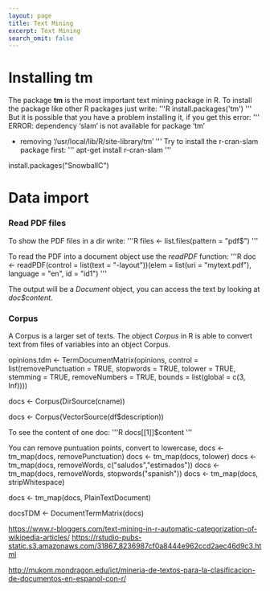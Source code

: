 ```yaml
---
layout: page
title: Text Mining
excerpt: Text Mining
search_omit: false
---
```


# Installing tm

The package **tm** is the most important text mining package in R. To install the package like other R packages just write: 
'''R
install.packages('tm')
'''
But it is possible that you have a problem installing it, if you get this error:
'''
ERROR: dependency ‘slam’ is not available for package ‘tm’
* removing ‘/usr/local/lib/R/site-library/tm’
'''
Try to install the r-cran-slam package first:
'''
apt-get install r-cran-slam
'''



install.packages("SnowballC")

# Data import

### Read PDF files

To show the PDF files in a dir write:
'''R
files <- list.files(pattern = "pdf$")
'''

To read the PDF into a document object use the *readPDF* function:
'''R
doc <- readPDF(control = list(text = "-layout"))(elem = list(uri = "mytext.pdf"), language = "en", id = "id1")
'''

The output will be a *Document* object, you can access the text by looking at  *doc$content*.

###  Corpus

A Corpus is a larger set of texts. The object *Corpus* in R is able to convert text from files of variables into an object Corpus.





opinions.tdm <- TermDocumentMatrix(opinions, control = list(removePunctuation = TRUE,
                                                         stopwords = TRUE,
                                                         tolower = TRUE,
                                                         stemming = TRUE,
                                                         removeNumbers = TRUE,
                                                         bounds = list(global = c(3, Inf)))) 



 



docs <- Corpus(DirSource(cname))  

docs <- Corpus(VectorSource(df$description))



To see the content of one doc:
'''R
docs[[1]]$content
'''

You can remove puntuation points, convert to lowercase, 
docs <- tm_map(docs, removePunctuation) 
docs <- tm_map(docs, tolower) 
docs <- tm_map(docs, removeWords, c("saludos","estimados"))
docs <- tm_map(docs, removeWords, stopwords("spanish"))
docs <- tm_map(docs, stripWhitespace) 


docs <- tm_map(docs, PlainTextDocument)   


docsTDM <- DocumentTermMatrix(docs)

https://www.r-bloggers.com/text-mining-in-r-automatic-categorization-of-wikipedia-articles/
https://rstudio-pubs-static.s3.amazonaws.com/31867_8236987cf0a8444e962ccd2aec46d9c3.html

http://mukom.mondragon.edu/ict/mineria-de-textos-para-la-clasificacion-de-documentos-en-espanol-con-r/










